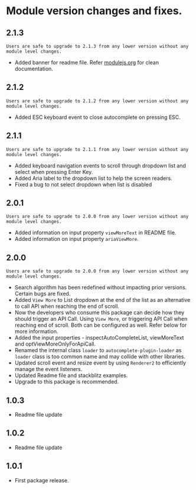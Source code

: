 # Module version changes and fixes.

## 2.1.3

`Users are safe to upgrade to 2.1.3 from any lower version without any module level changes.`
- Added banner for readme file. Refer [modulejs.org](https://modulejs.org) for clean documentation.

## 2.1.2

`Users are safe to upgrade to 2.1.2 from any lower version without any module level changes.`
- Added ESC keyboard event to close autocomplete on pressing ESC.

## 2.1.1

`Users are safe to upgrade to 2.1.1 from any lower version without any module level changes.`
- Added keyboard navigation events to scroll through dropdown list and select when pressing Enter Key.
- Added Aria label to the dropdown list to help the screen readers.
- Fixed a bug to not select dropdown when list is disabled

## 2.0.1

`Users are safe to upgrade to 2.0.0 from any lower version without any module level changes.`
- Added information on input property `viewMoreText` in README file.
- Added information on input property `ariaViewMore`.

## 2.0.0

`Users are safe to upgrade to 2.0.0 from any lower version without any module level changes.`

- Search algorithm has been redefined without impacting prior versions. Certain bugs are fixed.
- Added `View More` to List dropdown at the end of the list as an alternative to call API when reaching the end of scroll.
- Now the developers who consume this package can decide how they should trigger an API Call. Using `View More`, or triggering API Call when reaching end of scroll. Both can be configured as well. Refer below for more information.
- Added the input properties - inspectAutoCompleteList, viewMoreText and optViewMoreOnlyForApiCall.
- Renamed the internal class `loader`  to `autocomplete-plugin-loader` as `loader` class is too common name and may collide with other libraries.
- Updated scroll event and resize event by using `Renderer2` to efficiently manage the event listeners.
- Updated Readme file and stackblitz examples.
- Upgrade to this package is recommended.

## 1.0.3
- Readme file update

## 1.0.2
- Readme file update

## 1.0.1
- First package release.
